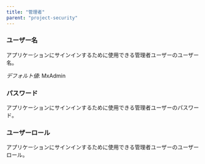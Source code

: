 ```yaml
---
title: "管理者"
parent: "project-security"
---
```



### ユーザー名

アプリケーションにサインインするために使用できる管理者ユーザーのユーザー名。

*デフォルト値*: MxAdmin

### パスワード

アプリケーションにサインインするために使用できる管理者ユーザーのパスワード。

### ユーザーロール

アプリケーションにサインインするために使用できる管理者ユーザーのユーザーロール。
